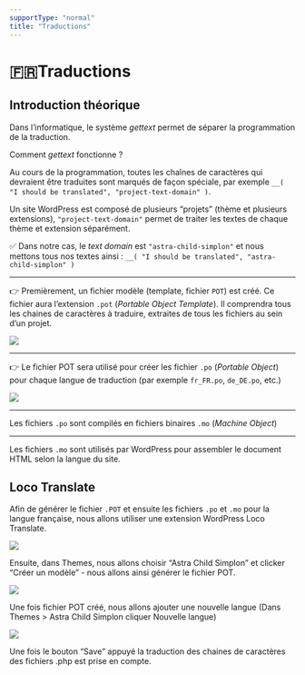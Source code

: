 ```yaml
---
supportType: "normal"
title: "Traductions"
---
```


# 🇫🇷Traductions

## Introduction théorique

Dans l’informatique, le système _gettext_ permet de séparer la programmation de la traduction.

Comment _gettext_ fonctionne ?

Au cours de la programmation, toutes les chaînes de caractères qui devraient être traduites sont marqués de façon spéciale, par exemple `__( "I should be translated", "project-text-domain" )`.  


Un site WordPress est composé de plusieurs “projets” (thème et plusieurs extensions), `"project-text-domain"` permet de traiter les textes de chaque thème et extension séparément.  
  
✅ Dans notre cas, le *text domain* est `"astra-child-simplon"` et nous mettons tous nos textes ainsi : `__( "I should be translated", "astra-child-simplon" )`  
  
---
  
👉 Premièrement, un fichier modèle (template, fichier `POT`) est créé. Ce fichier aura l’extension `.pot` (*Portable Object Template*). Il comprendra tous les chaines   de caractères à traduire, extraites de tous les fichiers au sein d’un projet.  

![](https://wptemplates.pehaa.com/assets/pot.png)
  
---
  
👉 Le fichier POT sera utilisé pour créer les fichier `.po` (*Portable Object*) pour chaque langue de traduction (par exemple `fr_FR.po`, `de_DE.po`, etc.)  
  
![](https://wptemplates.pehaa.com/assets/po.png)

---
  
Les fichiers `.po` sont compilés en fichiers binaires `.mo` (*Machine Object*)  
  
---
  
Les fichiers `.mo` sont utilisés par WordPress pour assembler le document HTML selon la langue du site.  
  

## Loco Translate

Afin de générer le fichier `.POT` et ensuite les fichiers `.po` et `.mo` pour la langue française, nous allons utiliser une extension WordPress Loco Translate.

![](https://paper-attachments.dropbox.com/s_F45F85F9387024D6F24B7C73EA6CDAAB2433290EEB9CB765965C08123927E256_1608015360101_Loco+Translate.png)


Ensuite, dans Themes, nous allons choisir “Astra Child Simplon” et clicker “Créer un modèle” - nous allons ainsi générer le fichier POT.

![](https://wptemplates.pehaa.com/assets/create-pot.png)


Une fois fichier POT créé, nous allons ajouter une nouvelle langue (Dans Themes > Astra Child Simplon cliquer Nouvelle langue)

![](https://wptemplates.pehaa.com/assets/loco.png)

Une fois le bouton “Save” appuyé la traduction des chaines de caractères des fichiers .php est prise en compte.
